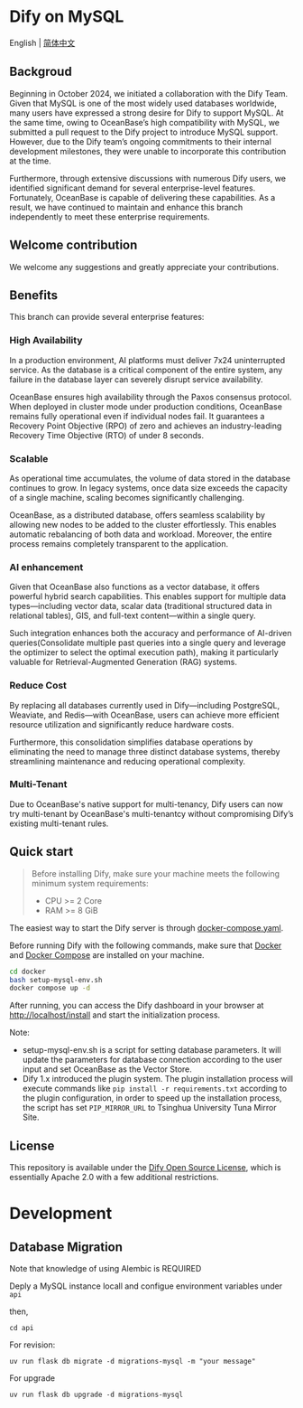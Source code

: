 # Dify on MySQL

English | [简体中文](README_CN.md)

## Backgroud

Beginning in October 2024, we initiated a collaboration with the Dify Team. Given that MySQL is one of the most widely used databases worldwide, many users have expressed a strong desire for Dify to support MySQL. At the same time, owing to OceanBase’s high compatibility with MySQL, we submitted a pull request to the Dify project to introduce MySQL support. However, due to the Dify team’s ongoing commitments to their internal development milestones, they were unable to incorporate this contribution at the time.

Furthermore, through extensive discussions with numerous Dify users, we identified significant demand for several enterprise-level features. Fortunately, OceanBase is capable of delivering these capabilities. As a result, we have continued to maintain and enhance this branch independently to meet these enterprise requirements.

## Welcome contribution
We welcome any suggestions and greatly appreciate your contributions.

## Benefits
This branch can provide several enterprise features:
### High Availability
In a production environment, AI platforms must deliver 7x24 uninterrupted service. As the database is a critical component of the entire system, any failure in the database layer can severely disrupt service availability.

OceanBase ensures high availability through the Paxos consensus protocol. When deployed in cluster mode under production conditions, OceanBase remains fully operational even if individual nodes fail. It guarantees a Recovery Point Objective (RPO) of zero and achieves an industry-leading Recovery Time Objective (RTO) of under 8 seconds.

### Scalable
As operational time accumulates, the volume of data stored in the database continues to grow. In legacy systems, once data size exceeds the capacity of a single machine, scaling becomes significantly challenging.

OceanBase, as a distributed database, offers seamless scalability by allowing new nodes to be added to the cluster effortlessly. This enables automatic rebalancing of both data and workload. Moreover, the entire process remains completely transparent to the application.

### AI enhancement
Given that OceanBase also functions as a vector database, it offers powerful hybrid search capabilities. This enables support for multiple data types—including vector data, scalar data (traditional structured data in relational tables), GIS, and full-text content—within a single query.

Such integration enhances both the accuracy and performance of AI-driven queries(Consolidate multiple past queries into a single query and leverage the optimizer to select the optimal execution path), making it particularly valuable for Retrieval-Augmented Generation (RAG) systems.

### Reduce Cost
By replacing all databases currently used in Dify—including PostgreSQL, Weaviate, and Redis—with OceanBase, users can achieve more efficient resource utilization and significantly reduce hardware costs.

Furthermore, this consolidation simplifies database operations by eliminating the need to manage three distinct database systems, thereby streamlining maintenance and reducing operational complexity.

### Multi-Tenant
Due to OceanBase's native support for multi-tenancy, Dify users can now try multi-tenant by OceanBase's multi-tenantcy  without compromising Dify’s existing multi-tenant rules.


## Quick start

> Before installing Dify, make sure your machine meets the following minimum system requirements:
>
> - CPU >= 2 Core
> - RAM >= 8 GiB

The easiest way to start the Dify server is through [docker-compose.yaml](docker/docker-compose.yaml). 

Before running Dify with the following commands, make sure that [Docker](https://docs.docker.com/get-docker/) and [Docker Compose](https://docs.docker.com/compose/install/) are installed on your machine.

```bash
cd docker
bash setup-mysql-env.sh
docker compose up -d
```

After running, you can access the Dify dashboard in your browser at [http://localhost/install](http://localhost/install) and start the initialization process.

Note:
- setup-mysql-env.sh is a script for setting database parameters. It will update the parameters for database connection according to the user input and set OceanBase as the Vector Store.
- Dify 1.x introduced the plugin system. The plugin installation process will execute commands like `pip install -r requirements.txt` according to the plugin configuration, in order to speed up the installation process, the script has set `PIP_MIRROR_URL` to Tsinghua University Tuna Mirror Site. 


## License

This repository is available under the [Dify Open Source License](LICENSE), which is essentially Apache 2.0 with a few additional restrictions.

# Development 

## Database Migration

Note that knowledge of using Alembic is REQUIRED

Deply a MySQL instance locall and configue environment variables under `api`

then,

```
cd api
```

For revision: 
```
uv run flask db migrate -d migrations-mysql -m "your message"
```

For upgrade
```
uv run flask db upgrade -d migrations-mysql 
```
